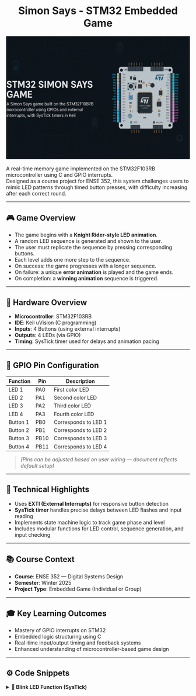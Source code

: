 <h1 align="center">Simon Says - STM32 Embedded Game</h1>


<p align="center">
  <img src="banner.png" alt="Simon Says STM32 Banner" />
</p>

A real-time memory game implemented on the STM32F103RB microcontroller using C and GPIO interrupts.  
Designed as a course project for ENSE 352, this system challenges users to mimic LED patterns through timed button presses, with difficulty increasing after each correct round.

---

## 🎮 Game Overview

- The game begins with a **Knight Rider-style LED animation**.
- A random LED sequence is generated and shown to the user.
- The user must replicate the sequence by pressing corresponding buttons.
- Each level adds one more step to the sequence.
- On success: the game progresses with a longer sequence.
- On failure: a unique **error animation** is played and the game ends.
- On completion: a **winning animation** sequence is triggered.

---

## 🔌 Hardware Overview

- **Microcontroller**: STM32F103RB  
- **IDE**: Keil uVision (C programming)  
- **Inputs**: 4 Buttons (using external interrupts)  
- **Outputs**: 4 LEDs (via GPIO)  
- **Timing**: SysTick timer used for delays and animation pacing

---

## 📍 GPIO Pin Configuration

| Function       | Pin     | Description            |
|----------------|---------|------------------------|
| LED 1          | PA0     | First color LED        |
| LED 2          | PA1     | Second color LED       |
| LED 3          | PA2     | Third color LED        |
| LED 4          | PA3     | Fourth color LED       |
| Button 1       | PB0     | Corresponds to LED 1   |
| Button 2       | PB1     | Corresponds to LED 2   |
| Button 3       | PB10    | Corresponds to LED 3   |
| Button 4       | PB11    | Corresponds to LED 4   |

> *(Pins can be adjusted based on user wiring — document reflects default setup)*

---

## 🧠 Technical Highlights

- Uses **EXTI (External Interrupts)** for responsive button detection  
- **SysTick timer** handles precise delays between LED flashes and input reading  
- Implements state machine logic to track game phase and level  
- Includes modular functions for LED control, sequence generation, and input checking

---

## 📚 Course Context

- **Course**: ENSE 352 — Digital Systems Design  
- **Semester**: Winter 2025  
- **Project Type**: Embedded Game (Individual or Group)

---

## 🎓 Key Learning Outcomes

- Mastery of GPIO interrupts on STM32  
- Embedded logic structuring using C  
- Real-time input/output timing and feedback systems  
- Enhanced understanding of microcontroller-based game design

---

## ⚙️ Code Snippets

<details>
<summary><b>🔁 Blink LED Function (SysTick)</b></summary>

```c
void blink_led(GPIO_TypeDef *port, uint16_t pin) {
    port->ODR |= pin;
    delay_ms(500);
    port->ODR &= ~pin;
}
